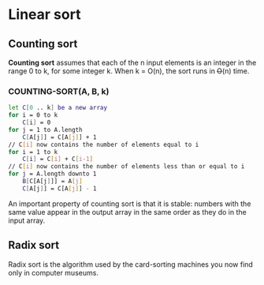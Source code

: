# Linear sort

## **Counting sort**

**Counting sort** assumes that each of the n input elements is an integer in the range 0 to k, for some integer k. When k = O\(n\), the sort runs in ~~O~~\(n\) time.

### COUNTING-SORT\(A, B, k\)

```bash
let C[0 .. k] be a new array
for i = 0 to k
    C[i] = 0
for j = 1 to A.length
    C[A[j]] = C[A[j]] + 1
// C[i] now contains the number of elements equal to i
for i = 1 to k
    C[i] = C[i] + C[i-1]
// C[i] now contains the number of elements less than or equal to i
for j = A.length downto 1
    B[C[A[j]]] = A[j]
    C[A[j]] = C[A[j]] - 1
```

An important property of counting sort is that it is stable: numbers with the same value appear in the output array in the same order as they do in the input array.

## Radix sort

Radix sort is the algorithm used by the card-sorting machines you now find only in computer museums.

